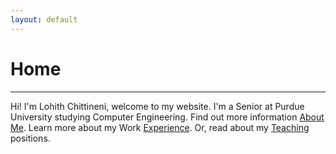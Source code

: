 ```yaml
---
layout: default
---
```

# Home

---

Hi! I'm Lohith Chittineni, welcome to my website. I'm a Senior at Purdue University studying Computer Engineering. Find out more information [About Me](./about.html). Learn more about my Work [Experience](./experience.html). Or, read about my [Teaching](./teaching.html) positions. <br/>
<!-- Check out some of my personal [Projects](./projects.md).<br/> -->


